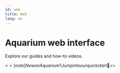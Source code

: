 ```yaml
---
id: web
title: Web
lang: en
---
```


# Aquarium web interface

Explore our guides and how-to videos.

<$>[note]
New on Aquarium ? Jump into our quickstart 🚀
<$>
